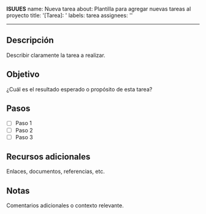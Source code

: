 **ISUUES**
name: Nueva tarea
about: Plantilla para agregar nuevas tareas al proyecto
title: '[Tarea]: '
labels: tarea
assignees: ''

---

## Descripción
Describir claramente la tarea a realizar.

## Objetivo
¿Cuál es el resultado esperado o propósito de esta tarea?

## Pasos
- [ ] Paso 1
- [ ] Paso 2
- [ ] Paso 3

## Recursos adicionales
Enlaces, documentos, referencias, etc.

## Notas
Comentarios adicionales o contexto relevante.
